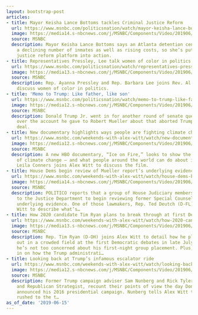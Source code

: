 ```yaml
---
layout: bootstrap-post
articles:
- title: Mayor Keisha Lance Bottoms tackles Criminal Justice Reform
  url: https://www.msnbc.com/politicsnation/watch/mayor-keisha-lance-bottoms-tackles-criminal-justice-reform-62023749597
  image: https://media14.s-nbcnews.com/j/MSNBC/Components/Video/201906/n_sharp_bottoms_190615_1920x1080.nbcnews-fp-1200-630.jpg
  source: MSNBC
  description: Mayor Keisha Lance Bottoms says an Atlanta detention center is seeing
    a declining number of inmates as well as rising costs, so she’s putting her criminal
    justice reform platform into action.
- title: Representatives Pressley, Lee talk women of color in politics
  url: https://www.msnbc.com/politicsnation/watch/representatives-pressley-lee-talk-women-of-color-in-politics-62023237847
  image: https://media13.s-nbcnews.com/j/MSNBC/Components/Video/201906/n_sharp_representatives_190615_1920x1080.nbcnews-fp-1200-630.jpg
  source: MSNBC
  description: Rep. Ayanna Pressley and Rep. Barbara Lee joins Rev. Al Sharpton to
    discuss women of color in politics.
- title: 'Memo to Trump: Like father, like son'
  url: https://www.msnbc.com/politicsnation/watch/memo-to-trump-like-father-like-son-62023237818
  image: https://media12.s-nbcnews.com/j/MSNBC/Components/Video/201906/n_sharp_junior_190615_1920x1080.nbcnews-fp-1200-630.jpg
  source: MSNBC
  description: Donald Trump Jr. went in for another round of senate questioning again
    over the account he gave to Robert Mueller about that aborted Trump Tower Moscow
    deal.
- title: New documentary highlights ways people are fighting climate change
  url: https://www.msnbc.com/weekends-with-alex-witt/watch/new-documentary-highlights-ways-people-are-fighting-climate-change-62020165518
  image: https://media12.s-nbcnews.com/j/MSNBC/Components/Video/201906/n_witt_LeilaConners_190615_1920x1080.nbcnews-fp-1200-630.jpg
  source: MSNBC
  description: A new HBO documentary, “Ice on Fire,” looks to show the immediate effects
    of climate change – and what people around the world can do about it. Director
    Leila Conners joins Alex Witt to discuss the film.
- title: House Dems begin review of Mueller report’s underlying evidence
  url: https://www.msnbc.com/weekends-with-alex-witt/watch/house-dems-begin-review-of-mueller-report-s-underlying-evidence-62021189509
  image: https://media14.s-nbcnews.com/j/MSNBC/Components/Video/201906/n_witt_TedDeutch_190615_1920x1080.nbcnews-fp-1200-630.jpg
  source: MSNBC
  description: POLITICO reports that a group of House Judiciary members have traveled
    to the Justice Department to begin reviewing former Special Counsel Robert Mueller’s
    underlying evidence. One of those lawmakers, Rep. Ted Deutch (D-FL), joins Alex
    Witt to describe what’s…
- title: How 2020 candidate Tim Ryan plans to break through at first Dem debates
  url: https://www.msnbc.com/weekends-with-alex-witt/watch/how-2020-candidate-tim-ryan-plans-to-break-through-at-first-dem-debates-62019653980
  image: https://media13.s-nbcnews.com/j/MSNBC/Components/Video/201906/n_witt_TimRyan_190615_1920x1080.nbcnews-fp-1200-630.jpg
  source: MSNBC
  description: Rep. Tim Ryan (D-OH) joins Alex Witt to detail how he plans to stand
    out in a crowded field at the first Democratic debates in late July – and why
    he’s not too concerned about his first-night group placement. Plus, Ryan weighs
    in on how the Trump administrati…
- title: Looking back at Trump’s infamous escalator ride
  url: https://www.msnbc.com/weekends-with-alex-witt/watch/looking-back-at-trump-s-infamous-escalator-ride-62020677505
  image: https://media12.s-nbcnews.com/j/MSNBC/Components/Video/201906/n_witt_SamNunberg_RickTyler_190615_1920x1080.nbcnews-fp-1200-630.jpg
  source: MSNBC
  description: Former Trump campaign adviser Sam Nunberg and Rick Tyler, MSNBC Analyst
    and Republican Strategist, recount their points of view the day Donald Trump officially
    announced his 2016 presidential campaign. Nunberg tells Alex Witt that the campaign
    rushed to the t…
as_of_date: '2019-06-15'
---
```


